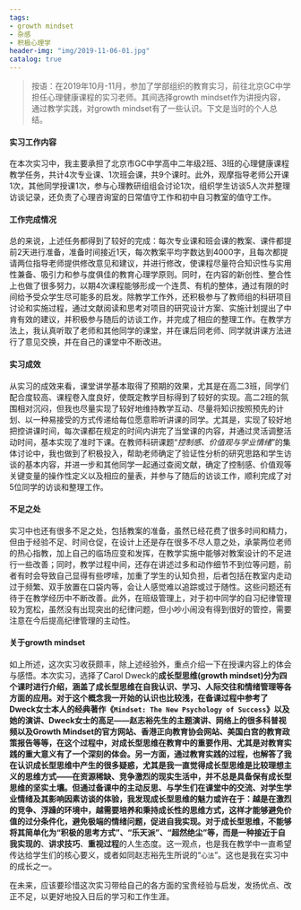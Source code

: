 ```yaml
---
tags:
- growth mindset
- 杂感
- 积极心理学
header-img: "img/2019-11-06-01.jpg"
catalog: true
---
```

> 按语：在2019年10月-11月，参加了学部组织的教育实习，前往北京GC中学担任心理健康课程的实习老师。其间选择growth mindset作为讲授内容，通过教学实践，对growth mindset有了一些认识。下文是当时的个人总结。

#### 实习工作内容  
在本次实习中，我主要承担了北京市GC中学高中二年级2班、3班的心理健康课程教学任务，共计4次专业课、1次班会课，共9个课时。此外，观摩指导老师公开课1次，其他同学授课1次，参与心理教研组组会讨论1次，组织学生访谈5人次并整理访谈记录，还负责了心理咨询室的日常值守工作和初中自习教室的值守工作。
#### 工作完成情况  
总的来说，上述任务都得到了较好的完成：每次专业课和班会课的教案、课件都提前2天进行准备，准备时间接近1天，每次教案平均字数达到4000字，且每次都提请两位指导老师提供修改意见和建议，并进行修改，使课程尽量符合知识性与实用性兼备、吸引力和参与度俱佳的教育心理学原则。同时，在内容的新创性、整合性上也做了很多努力，以期4次课程能够形成一个连贯、有机的整体，通过有限的时间给予受众学生尽可能多的启发。除教学工作外，还积极参与了教师组的科研项目讨论和实施过程，通过文献阅读和思考对项目的研究设计方案、实施计划提出了中肯有效的建议，并积极参与随后的访谈工作，并完成了相应的整理工作。在教学方法上，我认真听取了老师和其他同学的课堂，并在课后同老师、同学就讲课方法进行了意见交换，并在自己的课堂中不断改进。
#### 实习成效  
从实习的成效来看，课堂讲学基本取得了预期的效果，尤其是在高二3班，同学们配合度较高、课程卷入度良好，使既定教学目标得到了较好的实现。高二2班的氛围相对沉闷，但我也尽量实现了较好地维持教学互动、尽量将知识按照预先的计划、以一种易接受的方式传递给每位愿意聆听讲课的同学。尤其是，实现了较好地把控讲课时间，每次课都在规定的时间内讲完了当堂课的内容，并通过灵活调整活动时间，基本实现了准时下课。在教师科研课题“_控制感、价值观与学业情绪_”的集体讨论中，我也做到了积极投入，帮助老师确定了验证性分析的研究思路和学生访谈的基本内容，并进一步和其他同学一起通过查阅文献，确定了控制感、价值观等关键变量的操作性定义以及相应的量表，并参与了随后的访谈工作，顺利完成了对5位同学的访谈和整理工作。
#### 不足之处  
实习中也还有很多不足之处，包括教案的准备，虽然已经花费了很多时间和精力，但由于经验不足、时间仓促，在设计上还是存在很多不尽人意之处，承蒙两位老师的热心指教，加上自己的临场应变和发挥，在教学实施中能够对教案设计的不足进行一些改善；同时，教学过程中间，还存在讲述过多和动作细节不到位等问题，前者有时会导致自己显得有些啰嗦，加重了学生的认知负担，后者包括在教室内走动过于频繁、双手放置在口袋内等，会让人感觉难以追踪或过于随性。这些问题还有待于在教学经历中不断改善。此外，在班级管理上，对于初中同学的自习纪律管理较为宽松，虽然没有出现突出的纪律问题，但小吵小闹没有得到很好的管控，需要注意在今后提高纪律管理的主动性。
#### 关于growth mindset  
如上所述，这次实习收获颇丰，除上述经验外，重点介绍一下在授课内容上的体会与感悟。本次实习，选择了Carol Dweck的**成长型思维(growth mindset)**分为四个课时进行介绍，涵盖了成长型思维在自我认识、学习、人际交往和情绪管理等各方面的应用。对于这个概念我一开始的认识也比较浅，在备课过程中参考了Dweck女士本人的经典著作《`Mindset: The New Psychology of Success`》以及她的演讲、Dweck女士的高足——赵志裕先生的主题演讲、网络上的很多科普视频以及Growth Mindset的官方网站、香港正向教育协会网站、美国白宫的教育政策报告等等，在这个过程中，对成长型思维在教育中的重要作用、尤其是对教育实践的重大意义有了一个深刻的体会。另一方面，通过教育实践的过程，也解答了我在认识成长型思维中产生的很多疑惑，尤其是我一直觉得成长型思维是比较理想主义的思维方式——在资源稀缺、竞争激烈的现实生活中，并不总是具备保有成长型思维的坚实土壤。但通过备课中的主动反思、与学生们在课堂中的交流、对学生学业情绪及其影响因素访谈的体验，我发现成长型思维的魅力或许在于：**越是在激烈的竞争、浮躁的环境中，越需要培养和秉持成长性的思维方式**，这样才能够避免价值的过分条件化，避免极端的情绪问题，促进自我实现。对于成长型思维，不能够将其简单化为“积极的思考方式”、“乐天派”、“超然绝尘”等，而是一种接近于**自我实现的**、**讲求技巧**、**重视过程**的人生态度。这一观点，也是我在教学中一直希望传达给学生们的核心要义，或者如同赵志裕先生所说的“`心法`”。这也是我在实习中的成长之一。

在未来，应该要珍惜这次实习带给自己的各方面的宝贵经验与启发，发扬优点、改正不足，以更好地投入日后的学习和工作生涯。
